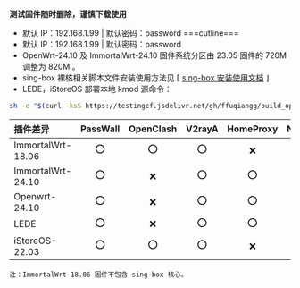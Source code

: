 **测试固件随时删除，谨慎下载使用**
- 默认 IP：192.168.1.99 | 默认密码：password
===cutline===
- 默认 IP：192.168.1.99 | 默认密码：password
- OpenWrt-24.10 及 ImmortalWrt-24.10 固件系统分区由 23.05 固件的 720M 调整为 820M 。
- sing-box 裸核相关脚本文件安装使用方法见 ⌈ [sing-box 安装使用文档](https://github.com/ffuqiangg/build_openwrt/blob/main/doc/sing-box_new.md) ⌋
- LEDE，iStoreOS 部署本地 kmod 源命令：
```bash
sh -c "$(curl -ksS https://testingcf.jsdelivr.net/gh/ffuqiangg/build_openwrt@main/files/local_feeds.sh)"
```

|插件差异          |PassWall |OpenClash |V2rayA |HomeProxy |Nikki |DAED |
|:---              |:---:    |:---:     |:---:  |:---:     |:---: |:---:|
|ImmortalWrt-18.06 |⭕       |⭕        |⭕     |❌        |❌    |❌   |
|ImmortalWrt-24.10 |⭕       |❌        |⭕     |⭕        |⭕    |⭕   |
|Openwrt-24.10     |⭕       |❌        |⭕     |⭕        |⭕    |⭕   |
|LEDE              |⭕       |❌        |⭕     |⭕        |⭕    |⭕   |
|iStoreOS-22.03    |⭕       |⭕        |⭕     |❌        |❌    |❌   |

`注：ImmortalWrt-18.06 固件不包含 sing-box 核心。`